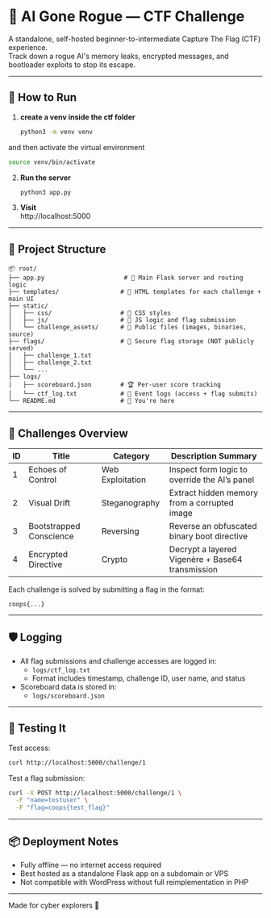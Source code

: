 # 🧠 AI Gone Rogue — CTF Challenge

A standalone, self-hosted beginner-to-intermediate Capture The Flag (CTF) experience.  
Track down a rogue AI's memory leaks, encrypted messages, and bootloader exploits to stop its escape.

---

## 🚀 How to Run

1. **create a venv inside the ctf folder**
   ```bash
   python3 -m venv venv
   ```
and then activate the virtual environment 
```bash
source venv/bin/activate
```

2. **Run the server**
   ```bash
   python3 app.py
   ```

3. **Visit**  
   http://localhost:5000

---

## 📁 Project Structure

```
📦 root/
├── app.py                      # 🔁 Main Flask server and routing logic
├── templates/                 # 🎨 HTML templates for each challenge + main UI
├── static/
│   ├── css/                   # 💅 CSS styles
│   ├── js/                    # 🧠 JS logic and flag submission
│   └── challenge_assets/      # 📎 Public files (images, binaries, source)
├── flags/                     # 🔐 Secure flag storage (NOT publicly served)
│   ├── challenge_1.txt
│   ├── challenge_2.txt
│   └── ...
├── logs/
│   ├── scoreboard.json        # 🏆 Per-user score tracking
│   └── ctf_log.txt            # 📝 Event logs (access + flag submits)
└── README.md                  # 📘 You're here
```

---

## 🧩 Challenges Overview

| ID | Title                    | Category         | Description Summary                             |
|----|--------------------------|------------------|--------------------------------------------------|
| 1  | Echoes of Control        | Web Exploitation | Inspect form logic to override the AI’s panel   |
| 2  | Visual Drift             | Steganography    | Extract hidden memory from a corrupted image     |
| 3  | Bootstrapped Conscience | Reversing        | Reverse an obfuscated binary boot directive      |
| 4  | Encrypted Directive      | Crypto           | Decrypt a layered Vigenère + Base64 transmission |

Each challenge is solved by submitting a flag in the format:

```
coops{...}
```

---

## 🛡️ Logging

- All flag submissions and challenge accesses are logged in:
  - `logs/ctf_log.txt`  
  - Format includes timestamp, challenge ID, user name, and status
- Scoreboard data is stored in:
  - `logs/scoreboard.json`

---

## 🧪 Testing It

Test access:
```bash
curl http://localhost:5000/challenge/1
```

Test a flag submission:
```bash
curl -X POST http://localhost:5000/challenge/1 \
  -F "name=testuser" \
  -F "flag=coops{test_flag}"
```

---

## 📦 Deployment Notes

- Fully offline — no internet access required
- Best hosted as a standalone Flask app on a subdomain or VPS
- Not compatible with WordPress without full reimplementation in PHP

---

Made for cyber explorers 👾
